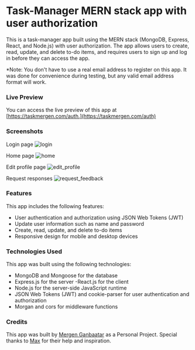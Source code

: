 # Task-Manager MERN stack app with user authorization

This is a task-manager app built using the MERN stack (MongoDB, Express, React, and Node.js) with user authorization. The app allows users to create, read, update, and delete to-do items, and requires users to sign up and log in before they can access the app.

*Note: You don't have to use a real email address to register on this app. It was done for convenience during testing, but any valid email address format will work.

### Live Preview
You can access the live preview of this app at [https://taskmergen.com/auth.](https://taskmergen.com/auth)

### Screenshots
Login page
![login](https://user-images.githubusercontent.com/110077044/219827850-5e4fc3eb-0e5b-4547-8d1c-2c89157d4363.png)

Home page
![home](https://user-images.githubusercontent.com/110077044/219787546-2ccdf3f3-a43b-4830-a41b-90098e3f5341.png)

Edit profile page
![edit_profile](https://user-images.githubusercontent.com/110077044/219827696-d285c83c-706e-4534-bb3c-eecf2fd90ad7.png)

Request responses
![request_feedback](https://user-images.githubusercontent.com/110077044/219827880-c2ef6505-3f7d-4ea1-9657-f8d5943ce304.png)

### Features
This app includes the following features:

- User authentication and authorization using JSON Web Tokens (JWT)
- Update user information such as name and password
- Create, read, update, and delete to-do items
- Responsive design for mobile and desktop devices

### Technologies Used
This app was built using the following technologies:

- MongoDB and Mongoose for the database
- Express.js for the server
-React.js for the client
- Node.js for the server-side JavaScript runtime
- JSON Web Tokens (JWT) and cookie-parser for user authentication and authorization
- Morgan and cors for middleware functions

### Credits
This app was built by [Mergen Ganbaatar](https://github.com/e-mergen-c) as a Personal Project. Special thanks to [Max](https://github.com/maxyong7) for their help and inspiration.

